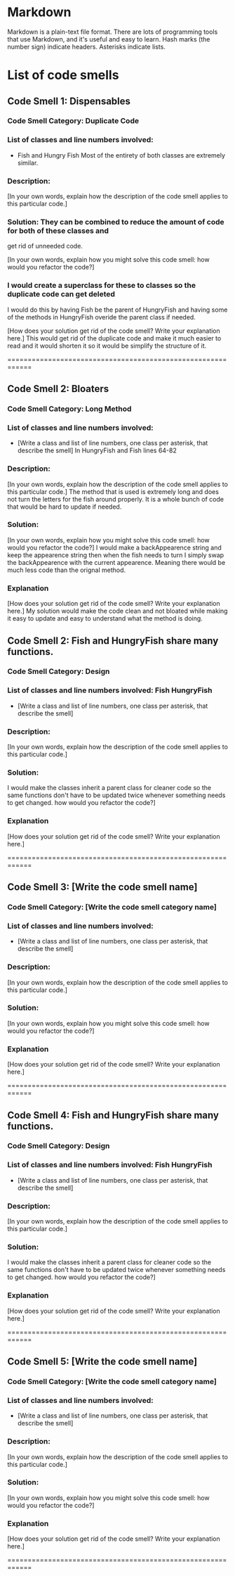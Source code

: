 # Markdown

Markdown is a plain-text file format. There are lots of programming tools that use Markdown, and it's useful and
easy to learn. Hash marks (the number sign) indicate headers. Asterisks indicate lists.

# List of code smells

## Code Smell 1: Dispensables

### Code Smell Category: Duplicate Code

### List of classes and line numbers involved: 

* Fish and Hungry Fish Most of the entirety of both classes are extremely similar. 

### Description:

[In your own words, explain how the description of the code smell applies to this particular code.]

### Solution: They can be combined to reduce the amount of code for both of these classes and
get rid of unneeded code.

[In your own words, explain how you might solve this code smell:
how would you refactor the code?]

### I  would create a superclass for these to classes so the duplicate code can get deleted
I would do this by having Fish be the parent of HungryFish and having some of the methods in 
HungryFish overide the parent class if needed.

[How does your solution get rid of the code smell? Write your explanation here.]
This would get rid of the duplicate code and make it much easier to read and it would 
shorten it so it would be simplify the structure of it.


============================================================
## Code Smell 2: Bloaters

### Code Smell Category: Long Method

### List of classes and line numbers involved:

* [Write a class and list of line numbers, one class per asterisk, that describe the smell]
    In HungryFish and Fish lines 64-82
### Description:

[In your own words, explain how the description of the code smell applies to this particular code.]
The method that is used is extremely long and does not turn the letters for the fish around 
properly. It is a whole bunch of code that would be hard to update if needed.
### Solution:

[In your own words, explain how you might solve this code smell:
how would you refactor the code?]
I would make a backAppearence string and keep the appearence string then when the fish needs
to turn I simply swap the backAppearence with the current appearence. Meaning there would be 
much less code than the orignal method.
### Explanation

[How does your solution get rid of the code smell? Write your explanation here.]
My solution would make the code clean and not bloated while making it easy to update
and easy to understand what the method is doing.

## Code Smell 2:  Fish and HungryFish share many functions.

### Code Smell Category: Design

### List of classes and line numbers involved: Fish HungryFish

* [Write a class and list of line numbers, one class per asterisk, that describe the smell]

### Description:

[In your own words, explain how the description of the code smell applies to this particular code.]

### Solution:

 I would make the classes inherit a parent class for cleaner code so the same functions don't
 have to be updated twice whenever something needs to get changed.
how would you refactor the code?]

### Explanation

[How does your solution get rid of the code smell? Write your explanation here.]

============================================================

## Code Smell 3: [Write the code smell name]

### Code Smell Category: [Write the code smell category name]

### List of classes and line numbers involved:

* [Write a class and list of line numbers, one class per asterisk, that describe the smell]

### Description:

[In your own words, explain how the description of the code smell applies to this particular code.]

### Solution:

[In your own words, explain how you might solve this code smell:
how would you refactor the code?]

### Explanation

[How does your solution get rid of the code smell? Write your explanation here.]

============================================================
## Code Smell 4:  Fish and HungryFish share many functions.

### Code Smell Category: Design

### List of classes and line numbers involved: Fish HungryFish

* [Write a class and list of line numbers, one class per asterisk, that describe the smell]

### Description:

[In your own words, explain how the description of the code smell applies to this particular code.]

### Solution:

 I would make the classes inherit a parent class for cleaner code so the same functions don't
 have to be updated twice whenever something needs to get changed.
how would you refactor the code?]

### Explanation

[How does your solution get rid of the code smell? Write your explanation here.]

============================================================

## Code Smell 5: [Write the code smell name]

### Code Smell Category: [Write the code smell category name]

### List of classes and line numbers involved:

* [Write a class and list of line numbers, one class per asterisk, that describe the smell]

### Description:

[In your own words, explain how the description of the code smell applies to this particular code.]

### Solution:

[In your own words, explain how you might solve this code smell:
how would you refactor the code?]

### Explanation

[How does your solution get rid of the code smell? Write your explanation here.]

============================================================
